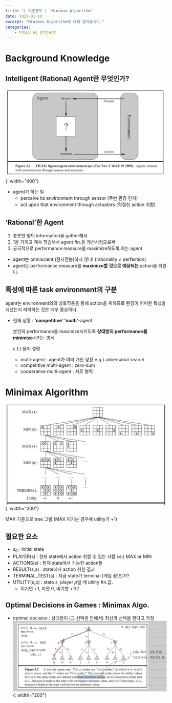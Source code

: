 ```yaml
---
title: "[ 이론공부 ]  Minimax Algorithm"
date: 2022-01-10
excerpt: "Minimax Algorithm에 대해 알아봅시다."
categories: 
    - POSCO AI project
---
```



# Background Knowledge

## Intelligent (Rational) Agent란 무엇인가?

![1.png](/assets/images/posts/POSCO_AI_project/gan1/1.png){: width="400"}

- agent가 하는 일
    - perceive its environment through sensor (주변 환경 인지)
    - act upon that environment through actuators (적절한 action 취함)


## ‘Rational’한 Agent

1. 충분한 양의 information을 gather해서
2. 1을 가지고 계속 학습해서 agent ftn.을 개선시킴으로써
3. 궁극적으로 performance measure를 maximize하도록 하는 agent
- agent는 omniscient (전지전능)하지 않다! (rationality ≠ perfection)
- agent는 performance measure를 **maximize할 것으로 예상되는** action을 취한다.


## 특성에 따른 task environment의 구분  

agent는 environment와의 상호작용을 통해 action을 취하므로 환경이 어떠한 특성을 지녔는지 파악하는 것은 매우 중요하다.

- 현재 상황 : **‘competitive’ ‘multi’**-agent
    
    본인의 performance를 maximize시키도록 **상대방의 performance를 minimize**시키는 방식
    
    c.f.) 용어 설명
    
    - multi-agent : agent가 여러 개인 상황 e.g.) adversarial search
    - competitive multi-agent : zero-sum
    - cooperative multi-agent : 서로 협력
    


# Minimax Algorithm

![2.png](/assets/images/posts/POSCO_AI_project/gan1/2.png){: width="200"}

MAX 기준으로 tree 그림 (MAX 이기는 경우에 utility가 +1)

## 필요한 요소
- $s_0$ : initial state
- PLAYER(s) : 현재 state에서 action 취할 수 있는 사람 i.e.) MAX or MIN
- ACTIONS(s) : 현재 state에서 가능한 action들
- RESULT(s,a) : state에서 action 취한 결과
- TERMINAL_TEST(s) : 지금 state가 terminal (게임 끝)인가?
- UTILITY(s,p) : state $s$, player $p$일 때 utility ftn.값.
    - 이기면 +1, 지면 0, 비기면 +1/2


## Optimal Decisions in Games : Minimax Algo.
- optimal decision : 상대방이 (그 선택권 안에서) 최선의 선택을 한다고 가정
    ![3.jpg](/assets/images/posts/POSCO_AI_project/gan1/3.jpg){: width="200"}
